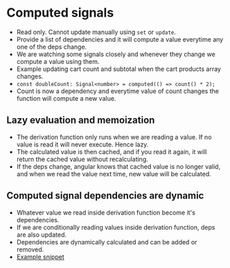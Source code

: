 # Computed signals

- Read only. Cannot update manually using `set` or `update`.
- Provide a list of dependencies and it will compute a value everytime any one of the deps change.
- We are watching some signals closely and whenever they change we compute a value using them.
- Example updating cart count and subtotal when the cart products array changes.
- `const doubleCount: Signal<number> = computed(() => count() * 2);`
- Count is now a dependency and everytime value of count changes the function will compute a new value.

## Lazy evaluation and memoization

- The derivation function only runs when we are reading a value. If no value is read it will never execute. Hence lazy.
- The calculated value is then cached, and if you read it again, it will return the cached value without recalculating.
- If the deps change, angular knows that cached value is no longer valid, and when we read the value next time, new value will be calculated.

## Computed signal dependencies are dynamic

- Whatever value we read inside derivation function become it's dependencies.
- If we are conditionally reading values inside derivation function, deps are also updated.
- Dependencies are dynamically calculated and can be added or removed.
- [Example snippet](https://angular.dev/guide/signals#computed-signal-dependencies-are-dynamic)

